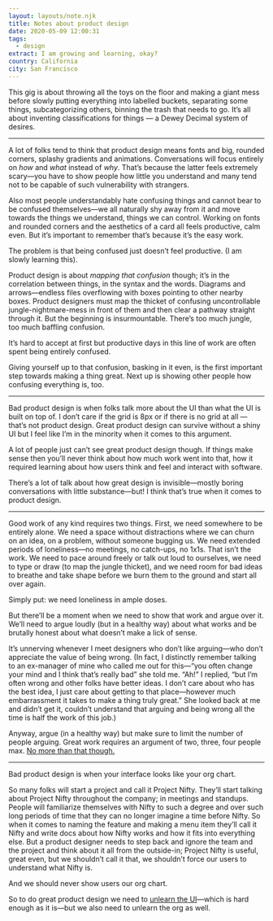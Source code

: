 ```yaml
---
layout: layouts/note.njk
title: Notes about product design
date: 2020-05-09 12:00:31
tags:
  - design
extract: I am growing and learning, okay?
country: California
city: San Francisco
---
```


This gig is about throwing all the toys on the floor and making a giant mess before slowly putting everything into labelled buckets, separating some things, subcategorizing others, binning the trash that needs to go. It’s all about inventing classifications for things — a Dewey Decimal system of desires.

---

A lot of folks tend to think that product design means fonts and big, rounded corners, splashy gradients and animations. Conversations will focus entirely on _how_ and _what_ instead of _why_. That’s because the latter feels extremely scary—you have to show people how little you understand and many tend not to be capable of such vulnerability with strangers.

Also most people understandably hate confusing things and cannot bear to be confused themselves—we all naturally shy away from it and move towards the things we understand, things we can control. Working on fonts and rounded corners and the aesthetics of a card all feels productive, calm even. But it’s important to remember that’s because it’s the easy work.

The problem is that being confused just doesn’t feel productive. (I am slowly learning this).

Product design is about _mapping that confusion_ though; it’s in the correlation between things, in the syntax and the words. Diagrams and arrows—endless files overflowing with boxes pointing to other nearby boxes. Product designers must map the thicket of confusing uncontrollable jungle-nightmare-mess in front of them and then clear a pathway straight through it. But the beginning is insurmountable. There’s too much jungle, too much baffling confusion.

It’s hard to accept at first but productive days in this line of work are often spent being entirely confused.

Giving yourself up to that confusion, basking in it even, is the first important step towards making a thing great. Next up is showing other people how confusing everything is, too.

---

Bad product design is when folks talk more about the UI than what the UI is built on top of. I don’t care if the grid is 8px or if there is no grid at all — that’s not product design. Great product design can survive without a shiny UI but I feel like I’m in the minority when it comes to this argument.

A lot of people just can’t see great product design though. If things make sense then you’ll never think about how much work went into that, how it required learning about how users think and feel and interact with software.

There’s a lot of talk about how great design is invisible—mostly boring conversations with little substance—but! I think that’s true when it comes to product design.

---

Good work of any kind requires two things. First, we need somewhere to be entirely alone. We need a space without distractions where we can churn on an idea, on a problem, without someone bugging us. We need extended periods of loneliness—no meetings, no catch-ups, no 1x1s. That isn’t the work. We need to pace around freely or talk out loud to ourselves, we need to type or draw (to map the jungle thicket), and we need room for bad ideas to breathe and take shape before we burn them to the ground and start all over again.

Simply put: we need loneliness in ample doses.

But there’ll be a moment when we need to show that work and argue over it. We’ll need to argue loudly (but in a healthy way) about what works and be brutally honest about what doesn’t make a lick of sense.

It’s unnerving whenever I meet designers who don’t like arguing—who don’t appreciate the value of being wrong. (In fact, I distinctly remember talking to an ex-manager of mine who called me out for this—“you often change your mind and I think that’s really bad” she told me. “Ah!” I replied, “but I’m often wrong and other folks have better ideas. I don’t care about who has the best idea, I just care about getting to that place—however much embarrassment it takes to make a thing truly great.” She looked back at me and didn’t get it, couldn’t understand that arguing and being wrong all the time is half the work of this job.)

Anyway, argue (in a healthy way) but make sure to limit the number of people arguing. Great work requires an argument of two, three, four people max. [No more than that though.](https://css-tricks.com/how-to-build-a-bad-design-system/)

---

Bad product design is when your interface looks like your org chart.

So many folks will start a project and call it Project Nifty. They’ll start talking about Project Nifty throughout the company; in meetings and standups. People will familiarize themselves with Nifty to such a degree and over such long periods of time that they can no longer imagine a time before Nifty. So when it comes to naming the feature and making a menu item they’ll call it Nifty and write docs about how Nifty works and how it fits into everything else. But a product designer needs to step back and ignore the team and the project and think about it all from the outside-in; Project Nifty is useful, great even, but we shouldn’t call it that, we shouldn’t force our users to understand what Nifty is.

And we should never show users our org chart.

So to do great product design we need to [unlearn the UI](https://robinrendle.com/notes/unlearning-the-ui)—which is hard enough as it is—but we also need to unlearn the org as well.
